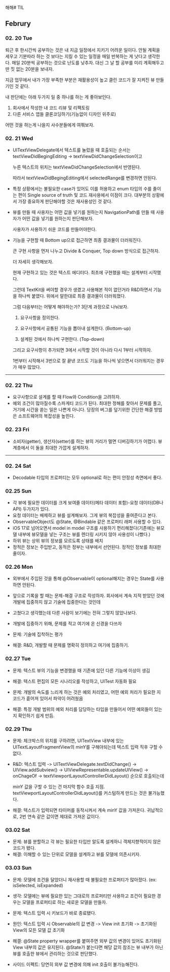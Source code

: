 해해# TIL 

## Februry 

### 02. 20 Tue 

퇴근 후 한시간씩 공부하는 것은 내 지금 일정에서 지키기 어려운 일이다.
안될 계획을 세우고 기분따라 하는 것 보다는 지킬 수 있는 일정을 매일 반복하는 게 낫다고 생각한다. 
매일 20분씩 공부하는 것으로 난도를 낮추자.
대신 그 날 할 공부를 미리 계획해두고 
딴 짓 없는 20분을 보내자. 

지금 업무에서 내가 가장 부족한 부분은 
재활용성이 높고 클린 코드가 잘 지켜진 뷰 만들기인 것 같다. 

내 판단에는 아래 두가지 일 중 하나를 하는 게 좋아보인다. 

1. 회사에서 작성한 내 코드 리뷰 및 리팩토링
2. 다른 서비스 앱들 클론코딩하기(기능없이 디자인 위주로)

어떤 것을 하는게 나을지 사수분들에게 여쭤보자. 

### 02. 21 Wed 

* UITextViewDelegate에서 텍스트를 눌렀을 때 호출되는 순서는 
  textViewDidBegingEditing -> textViewDidChangeSelection이고 

  누른 텍스트의 위치는 textViewDidChangeSelection에서 반영된다.

  따라서 textViewDidBegingEditing에서 selectedRange를 변경하면 안된다. 

* 특정 상황에서는 불필요한 case가 있어도 
  이를 허용하고 
  enum 타입의 수를 줄이는 편이 
  Single source of truth 및 코드 재사용에서 이점이 크다. 
  대부분의 상황에서 가장 중요하게 판단해야할 것은 재사용성인 것 같다. 


* 뷰를 만들 때 사용자는 어떤 값을 넣기를 원하는지 
  NavigationPath를 만들 때 사용자가 어떤 값을 넣기를 원하는지 판단해보자.

  사용자가 사용하기 쉬운 코드를 만들어야한다. 
 

* 기능을 구현할 때 Bottom up으로 접근하면 최종 결과물이 더러워진다. 

  큰 구현 사항을 먼저 나누고 Divide & Conquer, Top down 방식으로 접근하자. 

  더 자세히 생각해보자.

  현재 구현하고 있는 것은 텍스트 에디터다. 최초에 구현했을 때는 설계부터 시작했다. 

  그런데 TextKit을 써야할 경우가 생겼고 사용해본 적이 없던거라 R&D하면서 기능을 하나씩 붙였다. 위에서 말한대로 최종 결과물이 더러워졌다.

  그럼 다음부터는 어떻게 해야하는가? 3단게 과정으로 나눠보자. 

  1. 요구사항을 정의한다.

  2. 요구사항에서 공통된 기능을 뽑아내 설계한다. (Bottom-up)

  3. 설계된 것에서 하나씩 구현한다. (Top-down)

  그리고 요구사항이 추가되면 3에서 시작할 것이 아니라 다시 1부터 시작하자. 

  1번부터 시작해서 3번으로 잘 끝낸 코드도 기능을 하나씩 넣으면서 더러워지는 경우가 매우 많았다. 

--- 
### 02. 22 Thu 

* 요구사항으로 설계를 할 때 Flow와 Condition을 고려하자.
* 예외 조건이 많아질수록 스파게티 코드가 된다. 최대한 정해를 찾아서 문제를 풀고, 거기에 시간을 쏟는 일은 나쁜게 아니다. 당장의 버그를 덮기위한 간단한 해결 방법은 소프트웨어의 복잡성을 높힌다. 

### 02. 23 Fri 

* 소비자(getter), 생산자(setter)를 하는 뷰의 거리가 멀면 디버깅하기가 어렵다. 뷰 계층에서 이 둘을 최대한 가깝게 설계하자. 

--- 

### 02. 24 Sat 

* Decodable 타입의 프로퍼티는 모두 optional로 하는 편이 안정성 측면에서 좋다. 

### 02.25 Sun 

* 각 뷰에 필요한 데이터를 크게 보여줄 데이터(메타 데이터 포함)-요청 데이터(DB나 API) 두가지가 있다.
* 요청 데이터는 배제하고 뷰를 설계해보자. 그게 뷰의 복잡성을 줄여준다고 본다.
* ObservableObject도 @State, @Bindable 같은 프로퍼티 래퍼 사용할 수 있다.
* iOS 17로 넘어오면서 model in model 구조를 사용하기 편리해졌다(기존에는 뷰모델 내부에 뷰모델을 넣는 구조는 뷰를 렌더링 시키지 않아 사용성이 나빴다.)
* 하위 뷰는 상위 뷰의 정보를 모르도록 상태를 배치
* 정적은 정보는 주입받고, 동적은 정부는 내부에서 선언된다. 정적인 정보를 최대한 줄이자.

### 02.26 Mon 

* 외부에서 주입된 것을 통해 @Observable이 optional해지는 경우는 State를 사용하면 안된다.
* 앞으로 기록을 할 때는 문제-해결 구조로 작성하자. 회사에서 계속 지적 받았던 것에 개발에 집중하지 않고 기술에 집중한다는 것인데
* 고쳤다고 생각했는데 다른 사람이 보기에는 전혀 그렇지 않았나보다.
* 개발에 집중하기 위해, 문제를 적고 여기에 온 신경을 다쓰자

* 문제: 기술에 집착하는 평가
* 해결: R&D, 개발할 때 문제를 명확히 정의하고 여기에 집중하기.

### 02.27 Tue 

* 문제: 텍스트 뷰의 기능을 변경했을 때 기존에 있던 다른 기능에 이상이 생김
* 해결: 텍스트 편집의 모든 시나리오를 작성하고, UITest 자동화 필요


* 문제: 개발의 속도를 느리게 하는 것은 예외 처리였고, 어떤 예외 처리가 필요한 지 코드가 흩어져 있어서 파악이 어려웠음
* 해결: 특정 개발 범위의 예외 처리를 담당하는 타입을 만들어서 어떤 예외들이 있는지 확인하기 쉽게 만듬. 

### 02.29 Thu 

* 문제: 체크박스의 위치를 구하려면, UITextView 내부에 있는 UITextLayoutFragmentView의 minY를 구해야되는데 텍스트 입력 직후 구할 수 없다.
* R&D: 텍스트 입력 -> UITextViewDelegate.textDidChange() -> UIView.addSubview() -> UIViewRepresentable.updateUIView() -> onChageOf -> textViewportLayoutControllerDidLayout() 순으로 호출되는데

  minY 값을 구할 수 있는 건 마지막 함수 호출 지점.
  textViewportLayoutControllerDidLayout()를 커스텀하게 만드는 것은 불가능했다.
* 해결: 텍스트가 입력되면 타이머를 동작시켜서 계속 minY 값을 가져온다. 귀납적으로, 2번 연속 같은 값이면 제대로 가져온 값이다.

### 03.02 Sat

* 문제: 뷰를 분할하고 각 뷰는 필요한 타입만 알도록 설계하니 객체지향적이지 않은 코드가 됐다.
* 해결: 이해할 수 있는 단위로 모델을 설계하고 뷰를 모델에 의존시키자. 

### 03.03 Sun

* 문제: 모델에 조건을 달았더니 재사용할 때 불필요한 프로퍼티가 많아졌다. (ex: isSelected, isExpanded)
* 생각: 모델에는 뷰에 필요한 있는 그대로의 프로퍼티만 사용하고 조건이 필요한 경우는 모델을 프로퍼티로 하는 새로운 모델을 만들자.


* 문제: 텍스트 입력 시 키보드가 바로 종료됐다.
* 원인: 텍스트 입력 시 Observable의 값 변경 -> View init 초기화 -> 초기화된 View의 모든 모델 값 초기화
* 해결: @State property wrapper를 붙여주면 외부 값의 변경이 있어도 초기화된 View 내부의 값은 유지된다. @State가 붙는다면 해당 값의 참조는 뷰 내부가 아닌 뷰를 호출한 뷰에서 관리하는 것으로 판단했다.
* 사이드 이펙트: 당연히 외부 값 변경에 의해 init 호출이 불가능해진다. 
